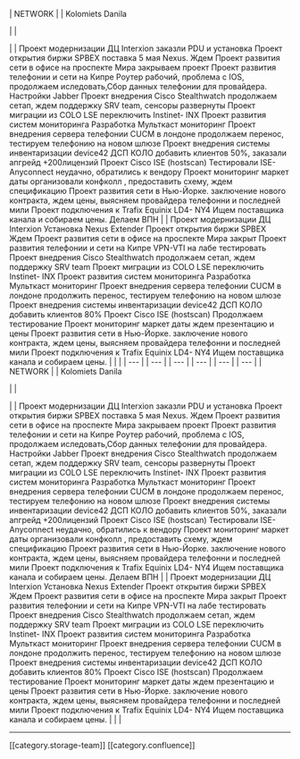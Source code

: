 





| NETWORK | 
| Kolomiets Danila

 | 
|  

 | 
| Проект модернизации ДЦ Interxion заказли PDU и установка Проект открытия биржи SPBEX поставка 5 мая Nexus. Ждем Проект развития сети в офисе на проспекте Мира закрываем проект Проект развития телефонии и сети на Кипре Роутер рабочий, проблема с IOS, продолжаем иследовать,Сбор данных телефонии для провайдера. Настройки Jabber Проект внедрения Cisco Stealthwatch продолжаем сетап, ждем поддержку SRV team, сенсоры развернуты Проект миграции из COLO LSE переключить Instinet- INX Проект развития систем мониторинга Разработка Мульткаст мониторинг Проект внедрения сервера телефонии CUCM в лондоне продолжаем перенос, тестируем телефонию на новом шлюзе Проект внедрения системы инвентаризации device42 ДСП КОЛО добавить клиентов 50%, заказали апгрейд +200лицензий Проект Cisco ISE (hostscan) Тестировали ISE-Anyconnect неудачно, обратились к вендору Проект мониторинг маркет даты организовали конфколл , предоставить схему, ждем спецификацию Проект развития сети в Нью-Йорке. заключение нового контракта, ждем цены, выясняем провайдера телефонни и последней мили Проект подключения к Trafix Equinix LD4- NY4 Ищем поставщика канала и собираем цены. Делаем ВПН | 
| Проект модернизации ДЦ Interxion Установка Nexus Extender Проект открытия биржи SPBEX Ждем Проект развития сети в офисе на проспекте Мира закрыт Проект развития телефонии и сети на Кипре VPN-VTI на лабе тестировать Проект внедрения Cisco Stealthwatch продолжаем сетап, ждем поддержку SRV team Проект миграции из COLO LSE переключить Instinet- INX Проект развития систем мониторинга Разработка Мульткаст мониторинг Проект внедрения сервера телефонии CUCM в лондоне продолжить перенос, тестируем телефонию на новом шлюзе Проект внедрения системы инвентаризации device42 ДСП КОЛО добавить клиентов 80% Проект Cisco ISE (hostscan) Продолжаем тестирование Проект мониторинг маркет даты ждем презентацию и цены Проект развития сети в Нью-Йорке. заключение нового контракта, ждем цены, выясняем провайдера телефонни и последней мили Проект подключения к Trafix Equinix LD4- NY4 Ищем поставщика канала и собираем цены. | 
|  | 
|  --- | 
|  --- | 
|  --- | 
|  --- | 
|  --- | 
|  --- | 
| NETWORK | 
| Kolomiets Danila

 | 
|  

 | 
| Проект модернизации ДЦ Interxion заказли PDU и установка Проект открытия биржи SPBEX поставка 5 мая Nexus. Ждем Проект развития сети в офисе на проспекте Мира закрываем проект Проект развития телефонии и сети на Кипре Роутер рабочий, проблема с IOS, продолжаем иследовать,Сбор данных телефонии для провайдера. Настройки Jabber Проект внедрения Cisco Stealthwatch продолжаем сетап, ждем поддержку SRV team, сенсоры развернуты Проект миграции из COLO LSE переключить Instinet- INX Проект развития систем мониторинга Разработка Мульткаст мониторинг Проект внедрения сервера телефонии CUCM в лондоне продолжаем перенос, тестируем телефонию на новом шлюзе Проект внедрения системы инвентаризации device42 ДСП КОЛО добавить клиентов 50%, заказали апгрейд +200лицензий Проект Cisco ISE (hostscan) Тестировали ISE-Anyconnect неудачно, обратились к вендору Проект мониторинг маркет даты организовали конфколл , предоставить схему, ждем спецификацию Проект развития сети в Нью-Йорке. заключение нового контракта, ждем цены, выясняем провайдера телефонни и последней мили Проект подключения к Trafix Equinix LD4- NY4 Ищем поставщика канала и собираем цены. Делаем ВПН | 
| Проект модернизации ДЦ Interxion Установка Nexus Extender Проект открытия биржи SPBEX Ждем Проект развития сети в офисе на проспекте Мира закрыт Проект развития телефонии и сети на Кипре VPN-VTI на лабе тестировать Проект внедрения Cisco Stealthwatch продолжаем сетап, ждем поддержку SRV team Проект миграции из COLO LSE переключить Instinet- INX Проект развития систем мониторинга Разработка Мульткаст мониторинг Проект внедрения сервера телефонии CUCM в лондоне продолжить перенос, тестируем телефонию на новом шлюзе Проект внедрения системы инвентаризации device42 ДСП КОЛО добавить клиентов 80% Проект Cisco ISE (hostscan) Продолжаем тестирование Проект мониторинг маркет даты ждем презентацию и цены Проект развития сети в Нью-Йорке. заключение нового контракта, ждем цены, выясняем провайдера телефонни и последней мили Проект подключения к Trafix Equinix LD4- NY4 Ищем поставщика канала и собираем цены. | 
|  | 







*****

[[category.storage-team]] 
[[category.confluence]] 
